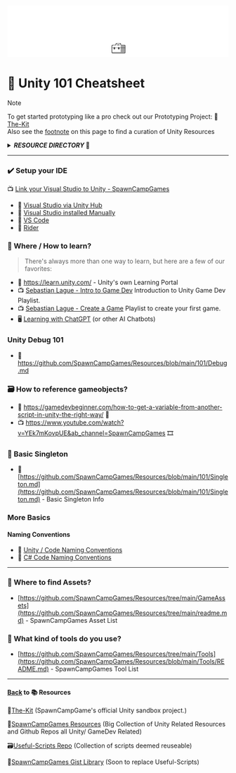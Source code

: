 ![Unity 101 Docs](https://github.com/SpawnCampGames/Resources/blob/main/101/img/Unity101.png)

# 📙 Unity 101 Cheatsheet
> [!Note]
> To get started prototyping like a pro check out our Prototyping Project: 🧰[The-Kit](https://github.com/SpawnCampGames/The-Kit/blob/main/README.md)  
> Also see the [footnote](https://github.com/SpawnCampGames/Resources/blob/main/101/readme.md#back-to--resources) on this page to find a curation of Unity Resources  


<details>
<summary><b><i>RESOURCE DIRECTORY</i> 📁</b></summary>
  
- Resources / [101](https://github.com/SpawnCampGames/Resources/tree/main/101) - 101 Home Page
- Resources / [2D](https://github.com/SpawnCampGames/Resources/tree/main/2D) - Unity Resources for 2D Development
- Resources / [3D](https://github.com/SpawnCampGames/Resources/tree/main/3D) - Unity Resources for 3D Development
- Resources / [AI](https://github.com/SpawnCampGames/Resources/tree/main/AI) - Movement, Pathfinding, and Interaction AI Resources
- Resources / [Analysis and Breakdowns](https://github.com/SpawnCampGames/Resources/tree/main/Analysis%20and%20Breakdowns) - Unity Asset Breakdowns and Explained Concepts
- Resources / [Camera](https://github.com/SpawnCampGames/Resources/tree/main/Camera) - Camera Scripts and Systems
- Resources / [Controllers](https://github.com/SpawnCampGames/Resources/tree/main/Controllers) - Player and Vehicle Controller Resources
- Resources / [Editor](https://github.com/SpawnCampGames/Resources/tree/main/Editor) - Editor-related Coding and Assets
- Resources / [GameAssets](https://github.com/SpawnCampGames/Resources/tree/main/GameAssets) - Sources for Finding Game Assets
- Resources / [Math and Misc](https://github.com/SpawnCampGames/Resources/tree/main/Math%20and%20Misc) - Basic Math and Miscellaneous Game Development Sources and Systems
- Resources / [Physics](https://github.com/SpawnCampGames/Resources/tree/main/Physics) - Physics-related Unity Resources
- Resources / [Procedural](https://github.com/SpawnCampGames/Resources/tree/main/Procedural) - Procedural Generation Resources, including Level Generation
- Resources / [Shaders](https://github.com/SpawnCampGames/Resources/tree/main/Shaders) - Shader Scripts and Screen Effects
- Resources / [Tools](https://github.com/SpawnCampGames/Resources/tree/main/Tools) - Commonly Used Tools for Game Development and Content Creation
- Resources / [Visual Effects](https://github.com/SpawnCampGames/Resources/tree/main/Visual%20Effects) - Special Effects used in Game Development, including Shuriken or VFX Graph Particle Effects

</details>

---

### ✔️ Setup your IDE
📺 [Link your Visual Studio to Unity - SpawnCampGames](https://www.youtube.com/watch?v=kI6H3_Ry49k&ab_channel=SpawnCampGames)
- 📄 [Visual Studio via Unity Hub](https://learn.microsoft.com/en-us/visualstudio/gamedev/unity/get-started/getting-started-with-visual-studio-tools-for-unity?pivots=windows#configure-unity-to-use-visual-studio)
- 📄 [Visual Studio installed Manually](https://on.unity.com/vsmanually)
- 📄 [VS Code](https://on.unity.com/vscode)
- 📄 [Rider](https://on.unity.com/3XgkeqG)

### 📌 Where / How to learn?
> There's always more than one way to learn, but here are a few of our favorites:

- 📄 https://learn.unity.com/ - Unity's own Learning Portal
- 📺 [Sebastian Lague - Intro to Game Dev](https://www.youtube.com/watch?v=_cCGBMmMOFw&list=PLFt_AvWsXl0fnA91TcmkRyhhixX9CO3Lw&ab_channel=SebastianLague) Introduction to Unity Game Dev Playlist.
- 📺 [Sebastian Lague - Create a Game](https://www.youtube.com/watch?v=SviIeTt2_Lc&list=PLFt_AvWsXl0ctd4dgE1F8g3uec4zKNRV0&ab_channel=SebastianLague) Playlist to create your first game.
- 🖥️ [Learning with ChatGPT](https://github.com/SpawnCampGames/Resources/blob/main/101/ChatGPT_AI.md) (or other AI Chatbots)

### Unity Debug 101
- 📄 https://github.com/SpawnCampGames/Resources/blob/main/101/Debug.md

### 🗃️ How to reference gameobjects?
- 📄 https://gamedevbeginner.com/how-to-get-a-variable-from-another-script-in-unity-the-right-way/ 📜
- 📺 https://www.youtube.com/watch?v=YEk7mKovpUE&ab_channel=SpawnCampGames 🎞️

### 📓 Basic Singleton
- 📄 [https://github.com/SpawnCampGames/Resources/blob/main/101/Singleton.md](https://github.com/SpawnCampGames/Resources/blob/main/101/Singleton.md) - Basic Singleton Info

### More Basics
#### Naming Conventions
- 📄 [Unity / Code Naming Conventions](https://unity.com/how-to/naming-and-code-style-tips-c-scripting-unity)
- 📄 [C# Code Naming Conventions](https://learn.microsoft.com/en-us/dotnet/csharp/fundamentals/coding-style/identifier-names)

---

### 👾 Where to find Assets?
- [https://github.com/SpawnCampGames/Resources/tree/main/GameAssets](https://github.com/SpawnCampGames/Resources/tree/main/readme.md) - SpawnCampGames Asset List

### 🔧 What kind of tools do you use?
- [https://github.com/SpawnCampGames/Resources/tree/main/Tools](https://github.com/SpawnCampGames/Resources/blob/main/Tools/README.md) - SpawnCampGames Tool List

---

#### [Back](https://github.com/SpawnCampGames/Resources) to 📚 Resources 
🧰[The-Kit](https://github.com/spawncampgames/The-Kit/README.md) (SpawnCampGame's official Unity sandbox project.)  

📘[SpawnCampGames Resources](https://github.com/SpawnCampGames/Resources) (Big Collection of Unity Related Resources and Github Repos all Unity/ GameDev Related)  

🗃️[Useful-Scripts Repo](https://github.com/SpawnCampGames/Useful-Scripts) (Collection of scripts deemed reuseable)  

📄[SpawnCampGames Gist Library](https://github.com/SpawnCampGames/Useful-Scripts) (Soon to replace Useful-Scripts)  
